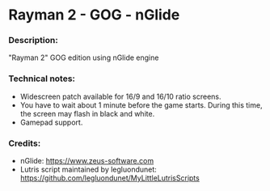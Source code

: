 # Rayman 2 - GOG - nGlide
### Description:
"Rayman 2" GOG edition using nGlide engine
### Technical notes:
- Widescreen patch available for 16/9 and 16/10 ratio screens.
- You have to wait about 1 minute before the game starts. During this time, the screen may flash in black and white.
- Gamepad support.
### Credits:
- nGlide: https://www.zeus-software.com
- Lutris script maintained by legluondunet: https://github.com/legluondunet/MyLittleLutrisScripts
